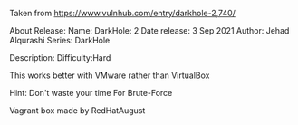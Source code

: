 Taken from https://www.vulnhub.com/entry/darkhole-2,740/ 

About Release:
    Name: DarkHole: 2
    Date release: 3 Sep 2021
    Author: Jehad Alqurashi
    Series: DarkHole

Description:
Difficulty:Hard

This works better with VMware rather than VirtualBox

Hint: Don't waste your time For Brute-Force

Vagrant box made by RedHatAugust
